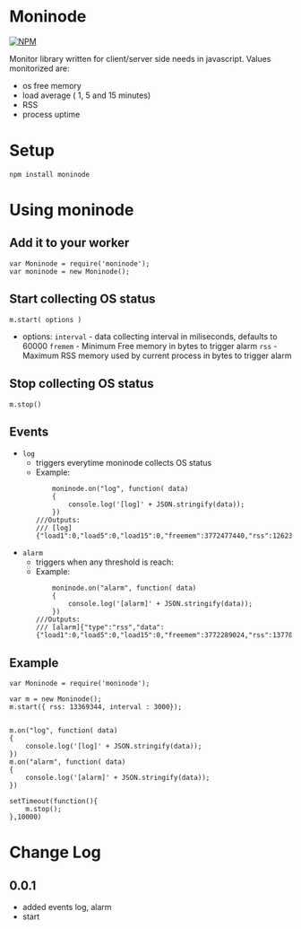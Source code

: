 Moninode
====

[![NPM](https://nodei.co/npm/moninode.png)](https://nodei.co/npm/moninode/)

Monitor library written for client/server side needs in javascript.
Values monitorized are: 
- os free memory
- load average ( 1, 5 and 15 minutes)
- RSS
- process uptime

Setup
====

``` npm install moninode ```

Using moninode
====

Add it to your worker
----
```
var Moninode = require('moninode');
var moninode = new Moninode();

```

Start collecting OS status
----
```
m.start( options )
```

- options:
		```interval``` - data collecting interval in miliseconds, defaults to 60000
        ```fremem``` - Minimum Free memory in bytes to trigger alarm
        ```rss``` - Maximum RSS memory used by current process in bytes to trigger alarm

Stop collecting OS status
----
```
m.stop()
```

Events
----
- ```log```
	+ triggers everytime moninode collects OS status
	+ Example:
		```
			moninode.on("log", function( data)
			{
				console.log('[log]' + JSON.stringify(data));
			})
		///Outputs:
		/// [log]{"load1":0,"load5":0,"load15":0,"freemem":3772477440,"rss":12623872,"uptime":3}
		```
- ```alarm```
	+ triggers when any threshold is reach:
	+ Example:
		```
			moninode.on("alarm", function( data)
			{
				console.log('[alarm]' + JSON.stringify(data));
			})
		///Outputs:
		/// [alarm]{"type":"rss","data":{"load1":0,"load5":0,"load15":0,"freemem":3772289024,"rss":13770752,"uptime":6}}
		```

Example
----
```
var Moninode = require('moninode');

var m = new Moninode();
m.start({ rss: 13369344, interval : 3000});


m.on("log", function( data)
{
	console.log('[log]' + JSON.stringify(data));
})
m.on("alarm", function( data)
{
	console.log('[alarm]' + JSON.stringify(data));
})

setTimeout(function(){
	m.stop();
},10000)
```

Change Log
====

0.0.1
----
- added events log, alarm
- start
